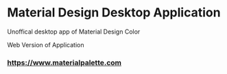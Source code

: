 # Material Design Desktop Application

Unoffical desktop app of Material Design Color

Web Version of Application 

### https://www.materialpalette.com
